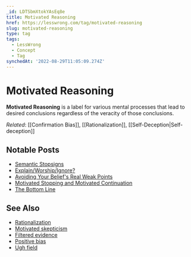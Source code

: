```yaml
---
_id: LDTSbmXtokYAsEq8e
title: Motivated Reasoning
href: https://lesswrong.com/tag/motivated-reasoning
slug: motivated-reasoning
type: tag
tags:
  - LessWrong
  - Concept
  - Tag
synchedAt: '2022-08-29T11:05:09.274Z'
---
```


# Motivated Reasoning

**Motivated Reasoning** is a label for various mental processes that lead to desired conclusions regardless of the veracity of those conclusions.

*Related*: [[Confirmation Bias]], [[Rationalization]], [[Self-Deception|Self-deception]] 

## Notable Posts

- [Semantic Stopsigns](https://lessestwrong.com/lw/it/semantic_stopsigns/)
- [Explain/Worship/Ignore?](https://lessestwrong.com/lw/j2/explainworshipignore/)
- [Avoiding Your Belief's Real Weak Points](https://lessestwrong.com/lw/jy/avoiding_your_beliefs_real_weak_points/)
- [Motivated Stopping and Motivated Continuation](https://lessestwrong.com/lw/km/motivated_stopping_and_motivated_continuation/)
- [The Bottom Line](https://lesswrong.com/lw/js/the_bottom_line/)

## See Also

- [Rationalization](https://lessestwrong.com/tag/rationalization)
- [Motivated skepticism](https://lessestwrong.com/tag/motivated-skepticism)
- [Filtered evidence](https://lessestwrong.com/tag/filtered-evidence)
- [Positive bias](https://lessestwrong.com/tag/confirmation-bias)
- [Ugh field](https://lessestwrong.com/tag/aversion-ugh-fields)
